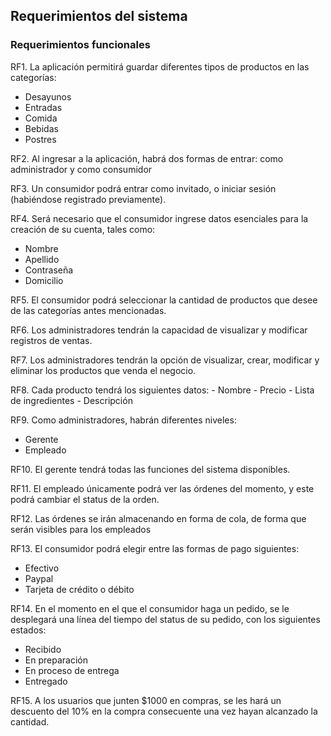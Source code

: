 ## Requerimientos del sistema

### Requerimientos funcionales

RF1. La aplicación permitirá guardar diferentes tipos de productos en las categorías:
   - Desayunos
   - Entradas
   - Comida
   - Bebidas
   - Postres

RF2. Al ingresar a la aplicación, habrá dos formas de entrar: como administrador y como consumidor

RF3. Un consumidor podrá entrar como invitado, o iniciar sesión (habiéndose registrado previamente).

RF4. Será necesario que el consumidor ingrese datos esenciales para la creación de su cuenta, tales como:
   - Nombre
   - Apellido
   - Contraseña
   - Domicilio

RF5. El consumidor podrá seleccionar la cantidad de productos que desee de las categorías antes mencionadas.

RF6. Los administradores tendrán la capacidad de visualizar y modificar registros de ventas.

RF7. Los administradores tendrán la opción de visualizar, crear, modificar y eliminar los productos que venda el negocio.

RF8. Cada producto tendrá los siguientes datos: 
    - Nombre
    - Precio
    - Lista de ingredientes
    - Descripción

RF9. Como administradores, habrán diferentes niveles:
   - Gerente
   - Empleado

RF10. El gerente tendrá todas las funciones del sistema disponibles.

RF11. El empleado únicamente podrá ver las órdenes del momento, y este podrá cambiar el status de la orden.

RF12. Las órdenes se irán almacenando en forma de cola, de forma que serán visibles para los empleados

RF13. El consumidor podrá elegir entre las formas de pago siguientes:
   - Efectivo
   - Paypal
   - Tarjeta de crédito o débito

RF14. En el momento en el que el consumidor haga un pedido, se le desplegará una línea del tiempo del status de su pedido, con los siguientes estados:
   - Recibido
   - En preparación
   - En proceso de entrega
   - Entregado

RF15. A los usuarios que junten $1000 en compras, se les hará un descuento del 10% en la compra consecuente una vez hayan alcanzado la cantidad.
